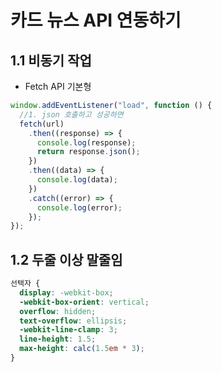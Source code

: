 # 카드 뉴스 API 연동하기

## 1.1 비동기 작업

- Fetch API 기본형

```js
window.addEventListener("load", function () {
  //1. json 호출하고 성공하면
  fetch(url)
    .then((response) => {
      console.log(response);
      return response.json();
    })
    .then((data) => {
      console.log(data);
    })
    .catch((error) => {
      console.log(error);
    });
});
```

## 1.2 두줄 이상 말줄임

```css
선택자 {
  display: -webkit-box;
  -webkit-box-orient: vertical;
  overflow: hidden;
  text-overflow: ellipsis;
  -webkit-line-clamp: 3;
  line-height: 1.5;
  max-height: calc(1.5em * 3);
}
```
